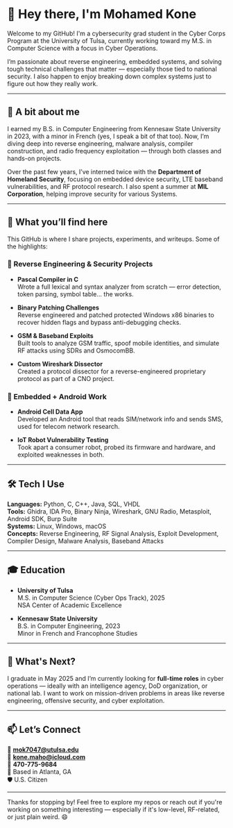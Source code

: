 # 👋 Hey there, I'm Mohamed Kone

Welcome to my GitHub! I'm a cybersecurity grad student in the Cyber Corps Program at the University of Tulsa, currently working toward my M.S. in Computer Science with a focus in Cyber Operations.

I’m passionate about reverse engineering, embedded systems, and solving tough technical challenges that matter — especially those tied to national security. I also happen to enjoy breaking down complex systems just to figure out how they really work.

---

## 🧠 A bit about me

I earned my B.S. in Computer Engineering from Kennesaw State University in 2023, with a minor in French (yes, I speak a bit of that too). Now, I’m diving deep into reverse engineering, malware analysis, compiler construction, and radio frequency exploitation — through both classes and hands-on projects.

Over the past few years, I’ve interned twice with the **Department of Homeland Security**, focusing on embedded device security, LTE baseband vulnerabilities, and RF protocol research. I also spent a summer at **MIL Corporation**, helping improve security for various Systems.

---

## 🔧 What you’ll find here

This GitHub is where I share projects, experiments, and writeups. Some of the highlights:

### 🔬 Reverse Engineering & Security Projects
- **Pascal Compiler in C**  
  Wrote a full lexical and syntax analyzer from scratch — error detection, token parsing, symbol table... the works.

- **Binary Patching Challenges**  
  Reverse engineered and patched protected Windows x86 binaries to recover hidden flags and bypass anti-debugging checks.

- **GSM & Baseband Exploits**  
  Built tools to analyze GSM traffic, spoof mobile identities, and simulate RF attacks using SDRs and OsmocomBB.

- **Custom Wireshark Dissector**  
  Created a protocol dissector for a reverse-engineered proprietary protocol as part of a CNO project.

### 📱 Embedded + Android Work
- **Android Cell Data App**  
  Developed an Android tool that reads SIM/network info and sends SMS, used for telecom network research.

- **IoT Robot Vulnerability Testing**  
  Took apart a consumer robot, probed its firmware and hardware, and exploited weaknesses in both.

---

## 🛠 Tech I Use

**Languages:** Python, C, C++, Java, SQL, VHDL  
**Tools:** Ghidra, IDA Pro, Binary Ninja, Wireshark, GNU Radio, Metasploit, Android SDK, Burp Suite  
**Systems:** Linux, Windows, macOS  
**Concepts:** Reverse Engineering, RF Signal Analysis, Exploit Development, Compiler Design, Malware Analysis, Baseband Attacks

---

## 🎓 Education

- **University of Tulsa**  
  M.S. in Computer Science (Cyber Ops Track), 2025  
  NSA Center of Academic Excellence

- **Kennesaw State University**  
  B.S. in Computer Engineering, 2023  
  Minor in French and Francophone Studies

---

## 🚀 What's Next?

I graduate in May 2025 and I’m currently looking for **full-time roles** in cyber operations — ideally with an intelligence agency, DoD organization, or national lab. I want to work on mission-driven problems in areas like reverse engineering, offensive security, and cyber exploitation.

---

## 📫 Let’s Connect

📧 **mok7047@utulsa.edu**  
📧 **kone.maho@icloud.com**   
📱 **470-775-9684**    
📍 Based in Atlanta, GA   
🛡️ U.S. Citizen   

---

Thanks for stopping by! Feel free to explore my repos or reach out if you're working on something interesting — especially if it's low-level, RF-related, or just plain weird. 😄
